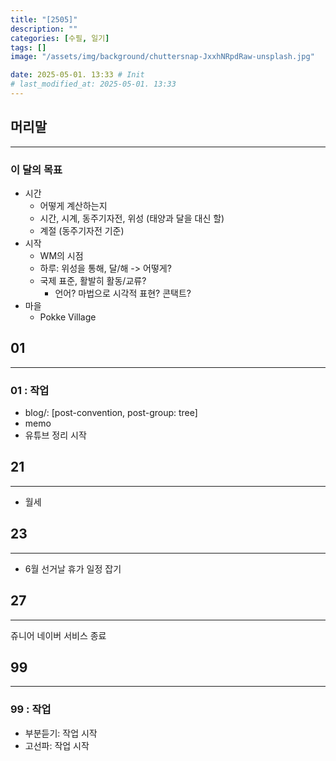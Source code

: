 ```yaml
---
title: "[2505]"
description: ""
categories: [수필, 일기]
tags: []
image: "/assets/img/background/chuttersnap-JxxhNRpdRaw-unsplash.jpg"

date: 2025-05-01. 13:33 # Init
# last_modified_at: 2025-05-01. 13:33
---
```


## 머리말

---

### 이 달의 목표

- 시간
  - 어떻게 계산하는지
  - 시간, 시계, 동주기자전, 위성 (태양과 달을 대신 할)
  - 계절 (동주기자전 기준)
- 시작
  - WM의 시점
  - 하루: 위성을 통해, 달/해 -> 어떻게?
  - 국제 표준, 활발히 활동/교류?
    - 언어? 마법으로 시각적 표현? 콘택트?
- 마을
  - Pokke Village

## 01

---

### 01 : 작업

- blog/: [post-convention, post-group: tree]
- memo
- 유튜브 정리 시작

## 21

---

- 월세

## 23

---

- 6월 선거날 휴가 일정 잡기

## 27

---

쥬니어 네이버 서비스 종료  

## 99

---

### 99 : 작업

- 부분듣기: 작업 시작
- 고선파: 작업 시작
